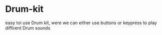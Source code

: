 # Drum-kit
easy toi use Drum kit, were we can either use buttons or keypress to play diffirent Drum sounds
